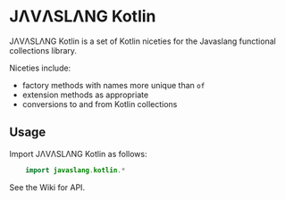 # JΛVΛSLΛNG Kotlin

JΛVΛSLΛNG Kotlin is a set of Kotlin niceties for the Javaslang functional collections library.

Niceties include:
- factory methods with names more unique than `of`
- extension methods as appropriate
- conversions to and from Kotlin collections

## Usage
Import JΛVΛSLΛNG Kotlin as follows:
```kotlin
    import javaslang.kotlin.*
```

See the Wiki for API.